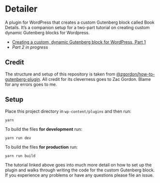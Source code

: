 # Detailer

A plugin for WordPress that creates a custom Gutenberg block called Book Details. It’s a companion setup for a two-part tutorial on creating custom dynamic Gutenberg blocks for Wordpress.

- [Creating a custom, dynamic Gutenberg block for WordPress, Part 1](https://davidyeiser.com/tutorial/creating-custom-dynamic-gutenberg-block-wordpress-part1)
- _Part 2 in progress_

## Credit

The structure and setup of this repository is taken from [@zgordon/how-to-gutenberg-plugin](https://github.com/zgordon/how-to-gutenberg-plugin). All credit for its cleverness goes to Zac Gordon. Blame for any errors goes to me.

## Setup

Place this project directory in `wp-content/plugins` and then run:

```
yarn
```

To build the files **for development** run:

```
yarn run dev
```

To build the files **for production** run:

```
yarn run build
```

The tutorial linked above goes into much more detail on how to set up the plugin and walks through writing the code for the custom Gutenberg block. If you experience any problems or have any questions please file an issue.
